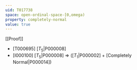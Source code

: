 ```yaml
---
uid: T017738
space: open-ordinal-space-[0,omega)
property: completely-normal
value: true
---
```

[[Proof]]

* [T000695] [$T_5$|P000008]
* [I000100] [$T_5$|P000008] => ([$T_1$|P000002] + [Completely Normal|P000014])

